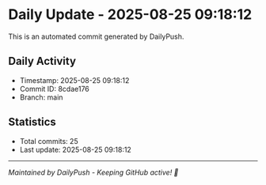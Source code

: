 # Daily Update - 2025-08-25 09:18:12

This is an automated commit generated by DailyPush.

## Daily Activity
- Timestamp: 2025-08-25 09:18:12
- Commit ID: 8cdae176
- Branch: main

## Statistics
- Total commits: 25
- Last update: 2025-08-25 09:18:12

---
*Maintained by DailyPush - Keeping GitHub active! 🚀*
